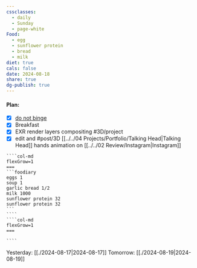 ```yaml
---
cssclasses:
  - daily
  - Sunday
  - page-white
Food:
  - egg
  - sunflower protein
  - bread
  - milk
diet: true
cals: false
date: 2024-08-18
share: true
dg-publish: true
---
```

#### Plan:
- [x] [do not binge](../../99/Template/Daily.md#)
- [x] Breakfast
- [x] EXR render layers compositing #3D/project
- [x] edit and #post/3D [[../../04 Projects/Portfolio/Talking Head|Talking Head]] hands animation on [[../../02 Review/Instagram|Instagram]]
`````col
````col-md
flexGrow=1
===
```foodiary 
eggs 1
soup 1
garlic bread 1/2
milk 1000
sunflower protein 32
sunflower protein 32
```
````
````col-md
flexGrow=1
===

````
`````
Yesterday: [[./2024-08-17|2024-08-17]]
Tomorrow: [[./2024-08-19|2024-08-19]]